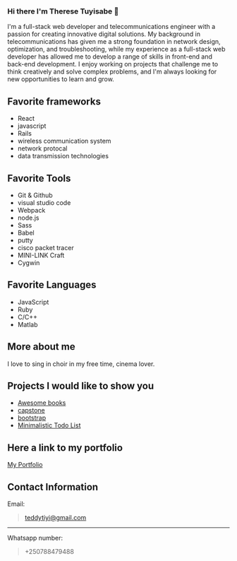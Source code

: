 ### Hi there I'm Therese Tuyisabe 👋
I'm a full-stack web developer and telecommunications engineer with a passion for creating innovative digital solutions. My background in telecommunications has given me a strong foundation in network design, optimization, and troubleshooting, while my experience as a full-stack web developer has allowed me to develop a range of skills in front-end and back-end development. I enjoy working on projects that challenge me to think creatively and solve complex problems, and I'm always looking for new opportunities to learn and grow.

## Favorite frameworks

- React
- javascript
- Rails
- wireless communication system
- network protocal
- data transmission technologies


## Favorite Tools

- Git & Github
- visual studio code
- Webpack
- node.js
- Sass
- Babel
- putty
- cisco packet tracer
- MINI-LINK Craft
- Cygwin
 
## Favorite Languages 

- JavaScript
- Ruby
- C/C++
- Matlab

## More about me 

I love to sing in choir in my free time, cinema lover. 

## Projects I would like to show you
- [Awesome books](https://github.com/theresetuyi/Awesome-books-with-ES6)
- [capstone ](https://github.com/theresetuyi/theresetuyi-Capstone-project73rdFIFA-)
- [bootstrap](https://github.com/theresetuyi/portfolio-bootstrap)
- [Minimalistic Todo List](https://github.com/theresetuyi/To-do-List)

## Here a link to my portfolio

[My Portfolio](https://github.com/theresetuyi/portfolio)

## Contact Information 

Email: 
> teddytiyi@gmail.com
---
Whatsapp number: 
> +250788479488 
